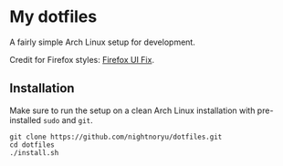 # My dotfiles

A fairly simple Arch Linux setup for development.

Credit for Firefox styles: [Firefox UI Fix](https://github.com/black7375/Firefox-UI-Fix).

## Installation

Make sure to run the setup on a clean Arch Linux installation with pre-installed `sudo` and `git`.

```shell
git clone https://github.com/nightnoryu/dotfiles.git
cd dotfiles
./install.sh
```
